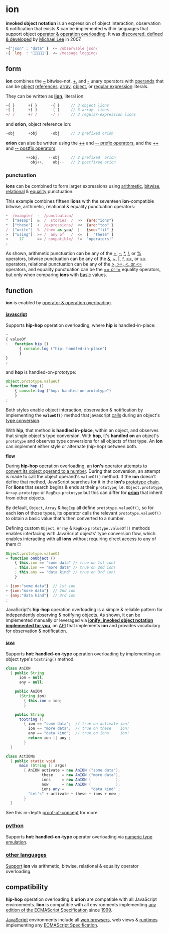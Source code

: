 # ion

**invoked object notation** is an expression of object interaction, observation & notification
that exists & can be implemented within languages that support object
[operator & operation overloading](https://en.wikipedia.org/wiki/Operator_overloading).
It was [discovered, defined & developed](../story.md)
by [Michael Lee](https://github.com/iskitz)
in 2007.

```javascript
~{"json" : "data" }  <= /observable json/
+{  log  : '👋🏾👨🏾‍💻'}  <= /message logging/
```

## form

**ion** combines the
[~](http://www.ecma-international.org/ecma-262/6.0/index.html#sec-bitwise-not-operator)
bitwise-not,
[+](http://www.ecma-international.org/ecma-262/6.0/index.html#sec-unary-plus-operator),
and [-](http://www.ecma-international.org/ecma-262/6.0/index.html#sec-unary-minus-operator)
unary operators with [operands](https://en.wikipedia.org/wiki/Operand#Computer_science)
that can be [object](http://www.ecma-international.org/ecma-262/6.0/index.html#sec-object-type)
[references](http://www.ecma-international.org/ecma-262/6.0/index.html#sec-reference-specification-type),
[array](http://www.ecma-international.org/ecma-262/6.0/index.html#sec-array-initializer),
[object](http://www.ecma-international.org/ecma-262/6.0/index.html#sec-object-initializer),
or
[regular expression](http://www.ecma-international.org/ecma-262/6.0/index.html#sec-literals-regular-expression-literals)
literals.

They can be written as [**lion**](lions.md), literal ion:

```javascript
~{ }      +{ }      -{ }     // 3 object lions
~[ ]      +[ ]      -[ ]     // 3 array  lions
~/ /      +/ /      -/ /     // 3 regular-expression lions
```
and **orion**, object reference ion:

```javascript
~obj      +obj      -obj     // 3 prefixed orion
```

**orion** can also be written using the
[++](http://www.ecma-international.org/ecma-262/6.0/index.html#sec-prefix-increment-operator)
and
[-- prefix operators](http://www.ecma-international.org/ecma-262/6.0/index.html#sec-prefix-decrement-operator),
and the
[++](http://www.ecma-international.org/ecma-262/6.0/index.html#sec-postfix-increment-operator)
and
[-- postfix operators](http://www.ecma-international.org/ecma-262/6.0/index.html#sec-postfix-decrement-operator):

```javascript
         ++obj,    --obj     // 2 prefixed  orion
           obj++,    obj--   // 2 postfixed orion
```

### punctuation

**ions** can be combined to form larger expressions using
[arithmetic](https://developer.mozilla.org/en-US/docs/Web/JavaScript/Guide/Expressions_and_Operators#Arithmetic_operators),
[bitwise](https://developer.mozilla.org/en-US/docs/Web/JavaScript/Guide/Expressions_and_Operators#Bitwise_operators),
[relational](https://developer.mozilla.org/en-US/docs/Web/JavaScript/Reference/Operators/Comparison_Operators#Relational_operators)
&
[equality](https://developer.mozilla.org/en-US/docs/Web/JavaScript/Reference/Operators/Comparison_Operators#Equality_operators)
punctuation.

This example combines fifteen **lions** with the seventeen **ion**-compatible
bitwise, arithmetic, relational & equality punctuation operators:

```javascript
~  /example/  -  /punctuation/
^  ["aesop"]  &  /  stories  /  >>  {are:"ions"}
*  ["these"]  +  /expressions/  <<  {are:"too" }
/  ["write"]  %  /them as you/  |   {see:"fit" }
>  ["using"]  >= /  any of   /  <=  [  "these" ]
<     17      == / compatible/  !=  "operators!"
;
```

As shown, arithmetic punctuation can be any of the
[+](http://www.ecma-international.org/ecma-262/6.0/index.html#sec-addition-operator-plus),
[-](http://www.ecma-international.org/ecma-262/6.0/index.html#sec-subtraction-operator-minus),
[*](http://www.ecma-international.org/ecma-262/6.0/index.html#sec-applying-the-mul-operator),
[/](http://www.ecma-international.org/ecma-262/6.0/index.html#sec-applying-the-div-operator), or
[%](http://www.ecma-international.org/ecma-262/6.0/index.html#sec-applying-the-mod-operator)
operators, bitwise punctuation can be any of the
[&](https://developer.mozilla.org/en-US/docs/Web/JavaScript/Reference/Operators/Bitwise_Operators#Bitwise_AND),
[~](http://www.ecma-international.org/ecma-262/6.0/index.html#sec-bitwise-not-operator),
[|](https://developer.mozilla.org/en-US/docs/Web/JavaScript/Reference/Operators/Bitwise_Operators#Bitwise_OR),
[^](https://developer.mozilla.org/en-US/docs/Web/JavaScript/Reference/Operators/Bitwise_Operators#Bitwise_XOR),
[<<](http://www.ecma-international.org/ecma-262/6.0/index.html#sec-left-shift-operator), or
[\>>](http://www.ecma-international.org/ecma-262/6.0/index.html#sec-signed-right-shift-operator)
operators, relational punctuation can be any of the
[&gt;, &gt;=, <, or <=](http://www.ecma-international.org/ecma-262/6.0/index.html#sec-relational-operators-runtime-semantics-evaluation)
operators, and equality punctuation can be the
[== or !=](http://www.ecma-international.org/ecma-262/6.0/index.html#sec-equality-operators-runtime-semantics-evaluation)
equality operators, but only when comparing **ions** with
[basic](https://en.m.wikipedia.org/wiki/Primitive_value)
values.


## function

**ion** is enabled by [operator & operation overloading](https://en.wikipedia.org/wiki/Operator_overloading).


#### [javascript](http://www.ecma-international.org/ecma-262/6.0/index.html#sec-overview)

Supports **hip-hop** operation overloading, where **hip** is handled-in-place:

```javascript
~
{ valueOf
:   function hip ()
      { console.log ("hip: handled-in-place")
      }
}
;
```

and **hop** is handled-on-prototype:

```javascript
Object.prototype.valueOf
= function hop ()
    { console.log ("hop: handled-on-prototype")
    }
;
```

Both styles enable object interaction, observation & notification by
implementing the **`valueOf()`** method that javascript
[calls](http://www.ecma-international.org/ecma-262/6.0/index.html#sec-toprimitive)
during an object's
[type conversion](https://en.wikipedia.org/wiki/Type_conversion).

With **hip**, that method is **handled** __in-place__, within an object, and
observes that single object's type conversion. With **hop**, it's **handled**
__on__ an object's `prototype` and observes type conversions for all objects of
that type. An **ion** can implement either style or alternate (hip-hop) between both.


**flow**

During **hip-hop** operation overloading, an **ion's** operator
[attempts to convert its object operand to a number](http://www.ecma-international.org/ecma-262/6.0/index.html#sec-toprimitive).
During that conversion, an attempt is made to call the object operand's `valueOf()`
method. If the **ion** doesn't define that method, JavaScript searches for
it in the **ion's**
[prototype chain](http://www.ecma-international.org/ecma-262/6.0/index.html#sec-objects).
For **lions** that search begins & ends at their
`prototype`; i.e. `Object.prototype`, `Array.prototype` or `RegExp.prototype` but this can differ for [**orion**](#form) that inherit from other objects.

By default, `Object`, `Array` & `RegExp` all define `prototype.valueOf()`, so
for each **ion** of those types, its operator calls the relevant
`prototype.valueOf()` to obtain a basic value that's then converted to a
number.

Defining custom `Object`, `Array` & `RegExp` `prototype.valueOf()` methods
enables interfacing with JavaScript objects' type conversion flow, which enables
interacting with all **ions** without requiring direct access to any of them 🤓

```javascript
Object.prototype.valueOf
= function onObject ()
    { this.ion == "some data" // true on 1st ion!
    ; this.ion == "more data" // true on 2nd ion!
    ; this.any == "data kind" // true on 3rd ion!
    }

~ {ion:"some data"}  // 1st ion
+ {ion:"more data"}  // 2nd ion
- {any:"data kind"}  // 3rd ion
;
```

JavaScript's **hip-hop** operation overloading is a simple & reliable pattern for independently observing & notifying objects. As shown, it can be implemented
manually or leveraged via
[**ionify: invoked object notation implemented for you**](http://github.com/ionify/ionify/),
an [API](https://en.wikipedia.org/wiki/Application_programming_interface)
that implements **ion** and provides vocabulary for  observation & notification.


#### [java](https://en.wikipedia.org/wiki/Java_(programming_language))

Supports **hot: handled-on-type** operation overloading by implementing an object type's
`toString()` method.

```java
class AnION
  { public String
      ion = null,
      any = null;

    public AnION
      (String ion)
        { this.ion = ion;
        }

    public String
      toString ()
        { ion == "some data";  // true on activate ion!
          ion == "more data";  // true on these    ion!
          any == "data kind";  // true on ions     ion!
          return ion || any ;
        }
  }

class ActIONs
  { public static void
      main (String [] args)
        { AnION activate = new AnION ("some data"),
                these    = new AnION ("more data"),
                ions     = new AnION (           ),
                now      = new AnION (           );
                ions.any =            "data kind" ;
          "Let's" + activate + these + ions + now ;
        }
  }
```

See this in-depth
[proof-of-concept](https://github.com/ionify/ideas/blob/public/java/src/net/ionify/java/Hello.java)
for more.



### [python](https://github.com/ionify/ideas/blob/public/python/ion.proof.py)

Supports **hot: handled-on-type** operator overloading via
[numeric type emulation](https://docs.python.org/3.6/reference/datamodel.html#emulating-numeric-types).

### [other languages](https://en.wikipedia.org/wiki/Operator_overloading#Catalog)

[Support](https://stackoverflow.com/questions/4421706/what-are-the-basic-rules-and-idioms-for-operator-overloading#4421719)
**ion** via arithmetic, bitwise, relational & equality operator overloading.


## compatibility

**hip-hop** operation overloading & **orion** are compatible with all JavaScript
environments. **lion** is compatible with all environments implementing
[any edition of the ECMAScript Specification](http://www.ecma-international.org/publications/standards/Ecma-262-arch.htm)
since [1999](http://www.ecma-international.org/publications/files/ECMA-ST-ARCH/ECMA-262,%203rd%20edition,%20December%201999.pdf).

[JavaScript](http://www.ecma-international.org/publications/standards/Ecma-262.htm)
environments include all
[web browsers](https://en.wikipedia.org/wiki/Web_browser), web views &
[runtimes](http://en.wikipedia.org/wiki/JavaScript_engine) implementing any
[ECMAScript Specification](http://www.ecma-international.org/publications/standards/Ecma-262-arch.htm).
